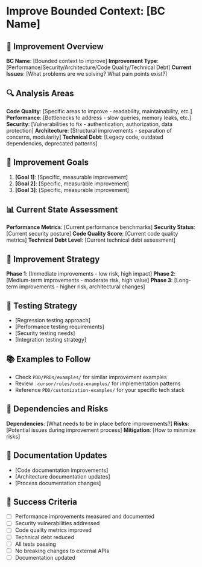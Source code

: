 # Improve Bounded Context: [BC Name]

## 🎯 Improvement Overview
**BC Name**: [Bounded context to improve]
**Improvement Type**: [Performance/Security/Architecture/Code Quality/Technical Debt]
**Current Issues**: [What problems are we solving? What pain points exist?]

## 🔍 Analysis Areas
**Code Quality**: [Specific areas to improve - readability, maintainability, etc.]
**Performance**: [Bottlenecks to address - slow queries, memory leaks, etc.]
**Security**: [Vulnerabilities to fix - authentication, authorization, data protection]
**Architecture**: [Structural improvements - separation of concerns, modularity]
**Technical Debt**: [Legacy code, outdated dependencies, deprecated patterns]

## 🎯 Improvement Goals
1. **[Goal 1]**: [Specific, measurable improvement]
2. **[Goal 2]**: [Specific, measurable improvement]
3. **[Goal 3]**: [Specific, measurable improvement]

## 📊 Current State Assessment
**Performance Metrics**: [Current performance benchmarks]
**Security Status**: [Current security posture]
**Code Quality Score**: [Current code quality metrics]
**Technical Debt Level**: [Current technical debt assessment]

## 🔧 Improvement Strategy
**Phase 1**: [Immediate improvements - low risk, high impact]
**Phase 2**: [Medium-term improvements - moderate risk, high value]
**Phase 3**: [Long-term improvements - higher risk, architectural changes]

## 🧪 Testing Strategy
- [Regression testing approach]
- [Performance testing requirements]
- [Security testing needs]
- [Integration testing strategy]

## 📚 Examples to Follow
- Check `PDD/PRDs/examples/` for similar improvement examples
- Review `.cursor/rules/code-examples/` for implementation patterns
- Reference `PDD/customization-examples/` for your specific tech stack

## 🔗 Dependencies and Risks
**Dependencies**: [What needs to be in place before improvements?]
**Risks**: [Potential issues during improvement process]
**Mitigation**: [How to minimize risks]

## 📖 Documentation Updates
- [Code documentation improvements]
- [Architecture documentation updates]
- [Process documentation changes]

## 🎯 Success Criteria
- [ ] Performance improvements measured and documented
- [ ] Security vulnerabilities addressed
- [ ] Code quality metrics improved
- [ ] Technical debt reduced
- [ ] All tests passing
- [ ] No breaking changes to external APIs
- [ ] Documentation updated 